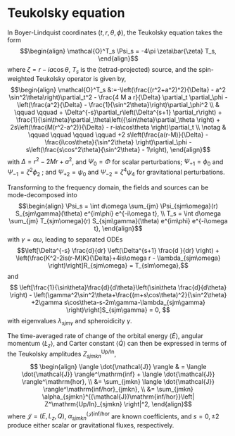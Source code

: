 # Teukolsky equation

In Boyer-Lindquist coordinates $(t,r,\theta,\phi)$, the Teukolsky equation takes the form
$$\begin{align}
    \mathcal{O}^T_s \Psi_s = -4\pi \zeta\bar{\zeta} T_s,
\end{align}$$
where $\zeta=r-ia\cos\theta$, $T_s$ is the (tetrad-projected) source, and the spin-weighted Teukolsky operator is given by,
$$\begin{align}
    \mathcal{O}^T_s &:=-\left(\frac{(r^2+a^2)^2}{\Delta} - a^2 \sin^2\theta\right)\partial_t^2 - \frac{4 M a r}{\Delta} \partial_t \partial_\phi - \left(\frac{a^2}{\Delta} - \frac{1}{\sin^2\theta}\right)\partial_\phi^2
    \\ 
    & \qquad \qquad + \Delta^{-s}\partial_r\left(\Delta^{s+1} \partial_r\right) + \frac{1}{\sin\theta}\partial_\theta\left({\sin\theta}\partial_\theta \right) + 2s\left(\frac{M(r^2-a^2)}{\Delta} - r-ia\cos\theta \right)\partial_t
    \\ \notag
    & \qquad \qquad \qquad \qquad +2 s\left(\frac{a(r-M)}{\Delta}  - \frac{i\cos\theta}{\sin^2\theta} \right)\partial_\phi - s\left(\frac{s\cos^2\theta}{\sin^2\theta} - 1\right),
\end{align}$$
with $\Delta = r^2-2Mr+a^2$, and $\Psi_{0}=\Phi$ for scalar perturbations; $\Psi_{+1}=\phi_0$ and $\Psi_{-1}=\zeta^2\phi_2$ ; and $\Psi_{+2}=\psi_0$ and $\Psi_{-2}=\zeta^4\psi_4$ for gravitational perturbations.

Transforming to the frequency domain, the fields and sources can be mode-decomposed into
$$\begin{align}
    \Psi_s = \int d\omega \sum_{jm} \Psi_{sjm\omega}(r) S_{sjm\gamma}(\theta) e^{im\phi} e^{-i\omega t},
    \\
    T_s = \int d\omega \sum_{jm} T_{sjm\omega}(r) S_{sjm\gamma}(\theta) e^{im\phi} e^{-i\omega t},
\end{align}$$
with $\gamma = a\omega$, leading to separated ODEs
$$\left[\Delta^{-s} \frac{d}{dr} \left(\Delta^{s+1} \frac{d }{dr}  \right) + \left(\frac{K^2-2is(r-M)K}{\Delta}+4is\omega r - \lambda_{sjm\omega} \right)\right]R_{sjm\omega} = T_{slm\omega},$$
and
$$
	\left[\frac{1}{\sin\theta}\frac{d}{d\theta}\left(\sin\theta \frac{d}{d\theta} \right)
	- \left(\gamma^2\sin^2\theta+\frac{(m+s\cos\theta)^2}{\sin^2\theta}
	+2\gamma s\cos\theta-s-2m\gamma-\lambda_{sjm\gamma} \right)\right]S_{sjm\gamma} = 0,
$$
with eigenvalues $\lambda_{sjm\gamma}$ and spheroidicity $\gamma$.

The time-averaged rate of change of the orbital energy $\langle \dot{E}\rangle$, angular momentum $\langle \dot{L}_z\rangle$, and Carter constant $\langle \dot{Q}\rangle$ can then be expressed in terms of the Teukolsky amplitudes $Z^\mathrm{Up/In}_{sjmkn}$,
$$ 
\begin{align}
\langle \dot{\mathcal{J}} \rangle & = \langle \dot{\mathcal{J}} \rangle^\mathrm{inf} + \langle \dot{\mathcal{J}} \rangle^\mathrm{hor},
\\
&= \sum_{jmkn} \langle \dot{\mathcal{J}} \rangle^\mathrm{inf/hor}_{jmkn},
\\ 
&= \sum_{jmkn} \alpha_{sjmkn}^{(\mathcal{J})\mathrm{inf/hor}}\left| Z^\mathrm{Up/In}_{sjmkn} \right|^2,
\end{align}$$
where $\mathcal{J} = (E, L_z, Q)$, $\alpha_{sjmkn}^{(\mathcal{J})\mathrm{inf}/\mathrm{hor}}$ are known coefficients, and $s=0, \pm 2$ produce either scalar or gravitational fluxes, respectively. 